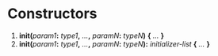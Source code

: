 # Constructors
1. **init(**_param1_**:** _type1_**,** _…_**,** _paramN_**:** _typeN_**)** **{** _…_ **}**
2. **init(**_param1_**:** _type1_**,** _…_**,** _paramN_**:** _typeN_**):** _initializer-list_ **{** _…_ **}**
